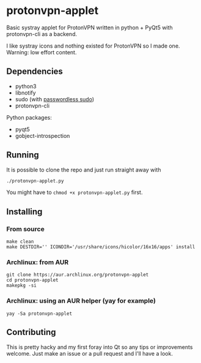 # protonvpn-applet
Basic systray applet for ProtonVPN written in python + PyQt5 with protonvpn-cli as a backend.

I like systray icons and nothing existed for ProtonVPN so I made one. Warning: low effort content.

## Dependencies
- python3
- libnotify
- sudo (with [passwordless sudo](https://wiki.archlinux.org/index.php/Sudo#Example_entries))
- protonvpn-cli

Python packages:
- pyqt5
- gobject-introspection

## Running
It is possible to clone the repo and just run straight away with

```bash
./protonvpn-applet.py
```
You might have to `chmod +x protonvpn-applet.py` first.


## Installing
### From source
```
make clean
make DESTDIR='' ICONDIR='/usr/share/icons/hicolor/16x16/apps' install
```

### Archlinux: from AUR
```
git clone https://aur.archlinux.org/protonvpn-applet
cd protonvpn-applet
makepkg -si
```

### Archlinux: using an AUR helper (yay for example)
```
yay -Sa protonvpn-applet
```

## Contributing
This is pretty hacky and my first foray into Qt so any tips or improvements welcome. Just make an issue or a pull request and I'll have a look.
